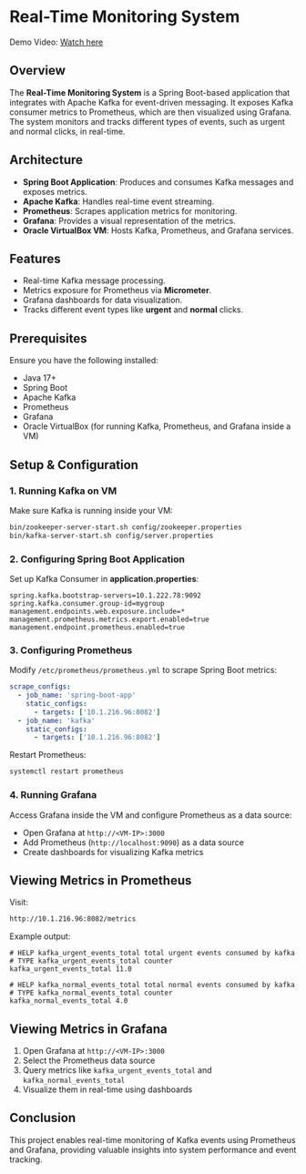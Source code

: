 # Real-Time Monitoring System

Demo Video: [Watch here](https://drive.google.com/drive/folders/1zOvgYa8uSubYnLk4JgQ7rak29E3_kIXn?usp=sharing)

## Overview
The **Real-Time Monitoring System** is a Spring Boot-based application that integrates with Apache Kafka for event-driven messaging. It exposes Kafka consumer metrics to Prometheus, which are then visualized using Grafana. The system monitors and tracks different types of events, such as urgent and normal clicks, in real-time.

## Architecture
- **Spring Boot Application**: Produces and consumes Kafka messages and exposes metrics.
- **Apache Kafka**: Handles real-time event streaming.
- **Prometheus**: Scrapes application metrics for monitoring.
- **Grafana**: Provides a visual representation of the metrics.
- **Oracle VirtualBox VM**: Hosts Kafka, Prometheus, and Grafana services.

## Features
- Real-time Kafka message processing.
- Metrics exposure for Prometheus via **Micrometer**.
- Grafana dashboards for data visualization.
- Tracks different event types like **urgent** and **normal** clicks.

## Prerequisites
Ensure you have the following installed:
- Java 17+
- Spring Boot
- Apache Kafka
- Prometheus
- Grafana
- Oracle VirtualBox (for running Kafka, Prometheus, and Grafana inside a VM)

## Setup & Configuration

### 1. Running Kafka on VM
Make sure Kafka is running inside your VM:
```bash
bin/zookeeper-server-start.sh config/zookeeper.properties
bin/kafka-server-start.sh config/server.properties
```

### 2. Configuring Spring Boot Application
Set up Kafka Consumer in **application.properties**:
```properties
spring.kafka.bootstrap-servers=10.1.222.78:9092
spring.kafka.consumer.group-id=mygroup
management.endpoints.web.exposure.include=*
management.prometheus.metrics.export.enabled=true
management.endpoint.prometheus.enabled=true
```

### 3. Configuring Prometheus
Modify `/etc/prometheus/prometheus.yml` to scrape Spring Boot metrics:
```yaml
scrape_configs:
  - job_name: 'spring-boot-app'
    static_configs:
      - targets: ['10.1.216.96:8082']
  - job_name: 'kafka'
    static_configs:
      - targets: ['10.1.216.96:8082']
```
Restart Prometheus:
```bash
systemctl restart prometheus
```

### 4. Running Grafana
Access Grafana inside the VM and configure Prometheus as a data source:
- Open Grafana at `http://<VM-IP>:3000`
- Add Prometheus (`http://localhost:9090`) as a data source
- Create dashboards for visualizing Kafka metrics

## Viewing Metrics in Prometheus
Visit:
```bash
http://10.1.216.96:8082/metrics
```
Example output:
```
# HELP kafka_urgent_events_total total urgent events consumed by kafka
# TYPE kafka_urgent_events_total counter
kafka_urgent_events_total 11.0

# HELP kafka_normal_events_total total normal events consumed by kafka
# TYPE kafka_normal_events_total counter
kafka_normal_events_total 4.0
```

## Viewing Metrics in Grafana
1. Open Grafana at `http://<VM-IP>:3000`
2. Select the Prometheus data source
3. Query metrics like `kafka_urgent_events_total` and `kafka_normal_events_total`
4. Visualize them in real-time using dashboards

## Conclusion
This project enables real-time monitoring of Kafka events using Prometheus and Grafana, providing valuable insights into system performance and event tracking.



